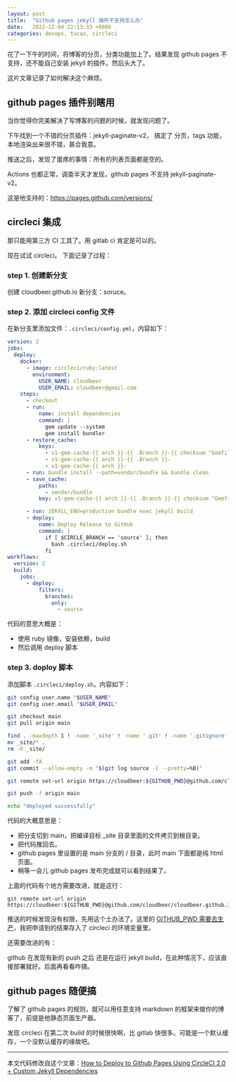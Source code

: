 ```yaml
---
layout: post
title:  "Github pages jekyll 插件不支持怎么办"
date:   2022-12-04 22:13:33 +0800
categories: devops, tucao, circleci
---
```


花了一下午的时间，将博客的分页，分类功能加上了。结果发现 github pages 不支持，还不能自己安装 jekyll 的插件。然后头大了。 

这片文章记录了如何解决这个麻烦。

## github pages 插件别瞎用

当你觉得你完美解决了写博客的问题的时候，就发现问题了。

下午找到一个不错的分页插件：jekyll-paginate-v2， 搞定了 分页，tags 功能，本地渲染出来很不错，甚合我意。

推送之后，发现了蛋疼的事情：所有的列表页面都是空的。

Actions 也都正常，调查半天才发现，github pages 不支持 jekyll-paginate-v2。

这是他支持的：<https://pages.github.com/versions/>

## circleci 集成

那只能用第三方 CI 工具了。用 gitlab ci 肯定是可以的。

现在试试 circleci。 下面记录了过程：

### step 1. 创建新分支

创建 cloudbeer.github.io 新分支：soruce。

### step 2. 添加 circleci config 文件
 
在新分支里添加文件：`.circleci/config.yml`，内容如下：

```yaml
version: 2
jobs:
  deploy:
    docker:
      - image: circleci/ruby:latest
        environment:
          USER_NAME: cloudbeer
          USER_EMAIL: cloudbeer@gmail.com
    steps:
      - checkout
      - run:
          name: install dependencies
          command: |
            gem update --system
            gem install bundler
      - restore_cache:
          keys:
            - v1-gem-cache-{{ arch }}-{{ .Branch }}-{{ checksum "Gemfile.lock" }}
            - v1-gem-cache-{{ arch }}-{{ .Branch }}-
            - v1-gem-cache-{{ arch }}-
      - run: bundle install --path=vendor/bundle && bundle clean
      - save_cache:
          paths:
            - vendor/bundle
          key: v1-gem-cache-{{ arch }}-{{ .Branch }}-{{ checksum "Gemfile.lock" }}

      - run: JEKYLL_ENV=production bundle exec jekyll build
      - deploy:
          name: Deploy Release to GitHub
          command: |
            if [ $CIRCLE_BRANCH == 'source' ]; then
              bash .circleci/deploy.sh
            fi
workflows:
  version: 2
  build:
    jobs:
      - deploy:
          filters:
            branches:
              only: 
                - source
```

代码的意思大概是：

- 使用 ruby 镜像，安装依赖，build
- 然后调用 deploy 脚本

### step 3. doploy 脚本

添加脚本 `.circleci/deploy.sh`，内容如下：

```bash
git config user.name "$USER_NAME"
git config user.email "$USER_EMAIL"

git checkout main
git pull origin main

find . -maxdepth 1 ! -name '_site' ! -name '.git' ! -name '.gitignore' ! -name '.circleci' -exec rm -rf {} \;
mv _site/* .
rm -R _site/

git add -fA
git commit --allow-empty -m "$(git log source -1 --pretty=%B)"

git remote set-url origin https://cloudbeer:${GITHUB_PWD}@github.com/cloudbeer/cloudbeer.github.io.git

git push -f origin main

echo "deployed successfully"
```

代码的大概意思是：

- 把分支切到 main，把编译目标 _site 目录里面的文件拷贝到根目录。
- 把代码推回去。
- github pages 里设置的是 main 分支的 / 目录，此时 main 下面都是纯 html 页面。
- 稍等一会儿 github pages 发布完成就可以看到结果了。

上面的代码有个地方需要改进，就是这行：

```shell
git remote set-url origin https://cloudbeer:${GITHUB_PWD}@github.com/cloudbeer/cloudbeer.github.io.git
```

推送的时候发现没有权限，先用这个土办法了。这里的 [GITHUB_PWD 需要去生产](https://github.com/settings/tokens)，我把申请到的结果存入了 circleci 的环境变量里。

还需要改进的有：

github 在发现有新的 push 之后 还是在运行 jekyll build，在此种情况下，应该直接部署就好。后面再看看咋搞。


## github pages 随便搞

了解了 github pages 的规则，就可以用任意支持 markdown 的框架来做你的博客了，前提是他静态页面生产器。

发现 circleci 在第二次 build 的时候很快啊，比 gitlab 快很多。可能是一个默认缓存，一个没默认缓存的缘故吧。

--- 

本文代码修改自这个文章：[How to Deploy to Github Pages Using CircleCI 2.0 + Custom Jekyll Dependencies
](https://jasonthai.me/blog/2019/07/22/how-to-deploy-a-github-page-using-circleci-20-custom-jekyll-gems/)